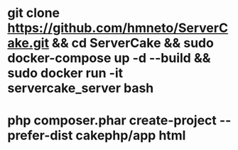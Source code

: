 # git clone https://github.com/hmneto/ServerCake.git && cd ServerCake && sudo docker-compose up -d --build && sudo docker run -it servercake_server bash

# php composer.phar create-project --prefer-dist cakephp/app html
